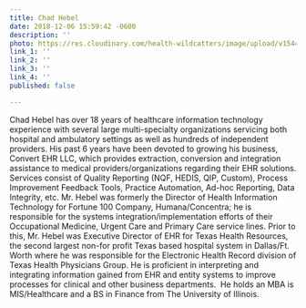 ```yaml
---
title: Chad Hebel
date: 2018-12-06 15:59:42 -0600
description: ''
photo: https://res.cloudinary.com/health-wildcatters/image/upload/v1544133602/image.png
link_1: ''
link_2: ''
link_3: ''
link_4: ''
published: false

---
```

Chad Hebel has over 18 years of healthcare information technology experience with several large multi-specialty organizations servicing both hospital and ambulatory settings as well as hundreds of independent providers. His past 6 years have been devoted to growing his business, Convert EHR LLC, which provides extraction, conversion and integration assistance to medical providers/organizations regarding their EHR solutions. Services consist of Quality Reporting (NQF, HEDIS, QIP, Custom), Process Improvement Feedback Tools, Practice Automation, Ad-hoc Reporting, Data Integrity, etc. Mr. Hebel was formerly the Director of Health Information Technology for Fortune 100 Company, Humana/Concentra; he is responsible for the systems integration/implementation efforts of their Occupational Medicine, Urgent Care and Primary Care service lines. Prior to this, Mr. Hebel was Executive Director of EHR for Texas Health Resources, the second largest non-for profit Texas based hospital system in Dallas/Ft. Worth where he was responsible for the Electronic Health Record division of Texas Health Physicians Group. He is proficient in interpreting and integrating information gained from EHR and entity systems to improve processes for clinical and other business departments.  He holds an MBA is MIS/Healthcare and a BS in Finance from The University of Illinois.